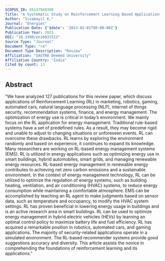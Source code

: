 ```yaml
---
SCOPUS_ID: 85147948308
Title: "A Systematic Study on Reinforcement Learning Based Applications"
Author: "Sivamayil K."
Journal: "Energies"
Publication Date: {'$date': '2023-02-01T00:00:00Z'}
Publication Year: 2023
DOI: "10.3390/en16031512"
Source Type: "Journal"
Document Type: "re"
Document Type Description: "Review"
Affiliation: "SASTRA Deemed University"
Affiliation Country: "India"
Cited by count: 13
---
```


## Abstract
"We have analyzed 127 publications for this review paper, which discuss applications of Reinforcement Learning (RL) in marketing, robotics, gaming, automated cars, natural language processing (NLP), internet of things security, recommendation systems, finance, and energy management. The optimization of energy use is critical in today’s environment. We mainly focus on the RL application for energy management. Traditional rule-based systems have a set of predefined rules. As a result, they may become rigid and unable to adjust to changing situations or unforeseen events. RL can overcome these drawbacks. RL learns by exploring the environment randomly and based on experience, it continues to expand its knowledge. Many researchers are working on RL-based energy management systems (EMS). RL is utilized in energy applications such as optimizing energy use in smart buildings, hybrid automobiles, smart grids, and managing renewable energy resources. RL-based energy management in renewable energy contributes to achieving net zero carbon emissions and a sustainable environment. In the context of energy management technology, RL can be utilized to optimize the regulation of energy systems, such as building heating, ventilation, and air conditioning (HVAC) systems, to reduce energy consumption while maintaining a comfortable atmosphere. EMS can be accomplished by teaching an RL agent to make judgments based on sensor data, such as temperature and occupancy, to modify the HVAC system settings. RL has proven beneficial in lowering energy usage in buildings and is an active research area in smart buildings. RL can be used to optimize energy management in hybrid electric vehicles (HEVs) by learning an optimal control policy to maximize battery life and fuel efficiency. RL has acquired a remarkable position in robotics, automated cars, and gaming applications. The majority of security-related applications operate in a simulated environment. The RL-based recommender systems provide good suggestions accuracy and diversity. This article assists the novice in comprehending the foundations of reinforcement learning and its applications."

